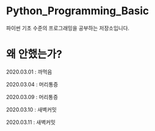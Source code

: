# Python_Programming_Basic

파이썬 기초 수준의 프로그래밍을 공부하는 저장소입니다.

# 왜 안했는가?

2020.03.01 : 까먹음

2020.03.04 : 머리통증

2020.03.09 : 머리통증

2020.03.10 : 새벽커밋

2020.03.11 : 새벽커밋

